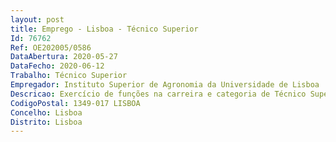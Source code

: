```yaml
--- 
layout: post
title: Emprego - Lisboa - Técnico Superior
Id: 76762
Ref: OE202005/0586
DataAbertura: 2020-05-27
DataFecho: 2020-06-12
Trabalho: Técnico Superior
Empregador: Instituto Superior de Agronomia da Universidade de Lisboa
Descricao: Exercício de funções na carreira e categoria de Técnico Superior, tal como descrito no Anexo a que se refere o n.º 2 do artigo 88.º da LTFP, e de acordo com as atividades inerentes às funções exercidas no âmbito do Núcleo de Orçamento, Contabilidade e Faturação, da Direção Administrativa e Financeira do ISA
CodigoPostal: 1349-017 LISBOA
Concelho: Lisboa
Distrito: Lisboa
--- 
```

